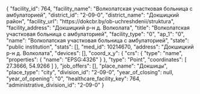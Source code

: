 {
    "facility_id": 764,
    "facility_name": "Волколатская участковая больница с амбулаторией",
    "district_id": "2-09-0",
    "district_name": "Докшицкий район",
    "facility_url": "https:\/\/dokcbr.by\/ob-uchreshdenii\/struktura",
    "facility_address": "Докшицкий р-н д. Волколата",
    "title": "Волколатская участковая больница с амбулаторией",
    "facility_type": "0",
    "ap_1": "0",
    "name": "Волколатская участковая больница с амбулаторией",
    "state": "public institution",
    "stats": [],
    "med_id": 10214670,
    "address": "Докшицкий р-н д. Волколата",
    "devices": [],
    "coord_x_y": {
        "crs": {
            "type": "name",
            "properties": {
                "name": "EPSG:4326"
            }
        },
        "type": "Point",
        "coordinates": [
            27.3666,
            54.9266
        ]
    },
    "job_offers": [],
    "place_name": "Докшицы",
    "place_type": "city",
    "division_id": "2-09-0",
    "year_of_closing": null,
    "year_of_opening": "0",
    "healthcare_facility_key": 764,
    "administrative_division_id": "2-09-0"
}